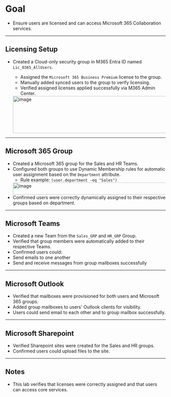 # Goal
- Ensure users are licensed and can access Microsoft 365 Collaboration services.

---

## Licensing Setup
- Created a Cloud-only security group in M365 Entra ID named `Lic_O365_AllUsers`.
  - Assigned the `Microsoft 365 Business Premium` license to the group.
  - Manually added synced users to the group to verify licensing.
  - Verified assigned licenses applied successfully via M365 Admin Center.

  <img width="825" height="116" alt="image" src="https://github.com/user-attachments/assets/81872b54-deb3-4b58-ab8f-0e5f814c3202" />

---

## Microsoft 365 Group
- Created a Microsoft 365 group for the Sales and HR Teams.
- Configured both groups to use Dynamic Membership rules for automatic user assignment based on the `Department` attribute.
  - Rule example: `(user.department -eq "Sales")`
  <img width="893" height="38" alt="image" src="https://github.com/user-attachments/assets/31decaf8-8637-4bf9-a9a4-b6b3858ee880" />
- Confirmed users were correctly dynamically assigned to their respective groups based on department.
---

## Microsoft Teams
-  Created a new Team from the `Sales_GRP` and `HR_GRP` Group.
-  Verified that group members were automatically added to their respective Teams.
-  Confirmed users could:
  - Send emails to one another
  - Send and receive messages from group mailboxes successfully
  
---

## Microsoft Outlook
- Verified that mailboxes were provisioned for both users and Microsoft 365 groups.
- Added group mailboxes to users' Outlook clients for visibility.
- Users could send email to each other and to group mailbox successfully.

---

## Microsoft Sharepoint
- Verified Sharepoint sites were created for the Sales and HR groups.
- Confirmed users could upload files to the site.

---

 ## Notes
 - This lab verifies that licenses were correctly assigned and that users can access core services.
